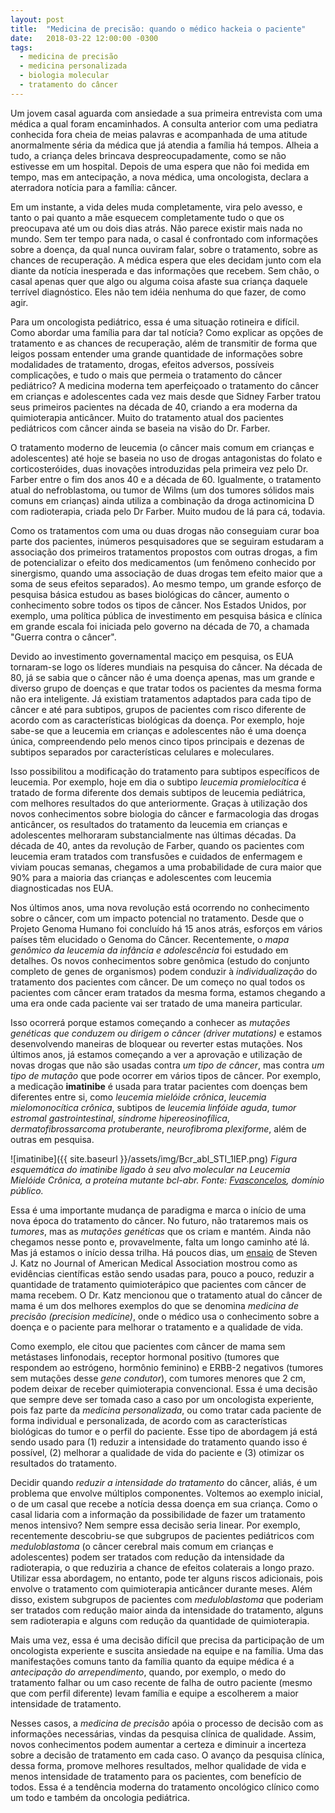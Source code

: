 ```yaml
---
layout: post
title:  "Medicina de precisão: quando o médico hackeia o paciente"
date:   2018-03-22 12:00:00 -0300
tags:
  - medicina de precisão
  - medicina personalizada
  - biologia molecular
  - tratamento do câncer
---
```


Um jovem casal aguarda com ansiedade a sua primeira entrevista com uma médica a qual foram encaminhados. A consulta anterior com uma pediatra conhecida fora cheia de meias palavras e acompanhada de uma atitude anormalmente séria da médica que já atendia a família há tempos. Alheia a tudo, a criança deles brincava despreocupadamente, como se não estivesse em um hospital. Depois de uma espera que não foi medida em tempo, mas em antecipação, a nova médica, uma oncologista, declara a aterradora notícia para a família: câncer.
<!--more-->

Em um instante, a vida deles muda completamente, vira pelo avesso, e tanto o pai quanto a mãe esquecem completamente tudo o que os preocupava até um ou dois dias atrás. Não parece existir mais nada no mundo. Sem ter tempo para nada, o casal é confrontado com informações sobre a doença, da qual nunca ouviram falar, sobre o tratamento, sobre as chances de recuperação. A médica espera que eles decidam junto com ela diante da notícia inesperada e das informações que recebem. Sem chão, o casal apenas quer que algo ou alguma coisa afaste sua criança daquele terrível diagnóstico. Eles não tem idéia nenhuma do que fazer, de como agir.

Para um oncologista pediátrico, essa é uma situação rotineira e difícil. Como abordar uma família para dar tal notícia? Como explicar as opções de tratamento e as chances de recuperação, além de transmitir de forma que leigos possam entender uma grande quantidade de informações sobre modalidades de tratamento, drogas, efeitos adversos, possíveis complicações, e tudo o mais que permeia o tratamento do câncer pediátrico? A medicina moderna tem aperfeiçoado o tratamento do câncer em crianças e adolescentes cada vez mais desde que Sidney Farber tratou seus primeiros pacientes na década de 40, criando a era moderna da quimioterapia anticâncer. Muito do tratamento atual dos pacientes pediátricos com câncer ainda se baseia na visão do Dr. Farber.

O tratamento moderno de leucemia (o câncer mais comum em crianças e adolescentes) até hoje se baseia no uso de drogas antagonistas do folato e corticosteróides, duas inovações introduzidas pela primeira vez pelo Dr. Farber entre o fim dos anos 40 e a década de 60. Igualmente, o tratamento atual do nefroblastoma, ou tumor de Wilms (um dos tumores sólidos mais comuns em crianças) ainda utiliza a combinação da droga actinomicina D com radioterapia, criada pelo Dr Farber. Muito mudou de lá para cá, todavia.

Como os tratamentos com uma ou duas drogas não conseguiam curar boa parte dos pacientes, inúmeros pesquisadores que se seguiram estudaram a associação dos primeiros tratamentos propostos com outras drogas, a fim de potencializar o efeito dos medicamentos (um fenômeno conhecido por sinergismo, quando uma associação de duas drogas tem efeito maior que a soma de seus efeitos separados). Ao mesmo tempo, um grande esforço de pesquisa básica estudou as bases biológicas do câncer, aumento o conhecimento sobre todos os tipos de câncer. Nos Estados Unidos, por exemplo, uma política pública de investimento em pesquisa básica e clínica em grande escala foi iniciada pelo governo na década de 70, a chamada "Guerra contra o câncer".

Devido ao investimento governamental maciço em pesquisa, os EUA tornaram-se logo os líderes mundiais na pesquisa do câncer. Na década de 80, já se sabia que o câncer não é uma doença apenas, mas um grande e diverso grupo de doenças e que tratar todos os pacientes da mesma forma não era inteligente. Já existiam tratamentos adaptados para cada tipo de câncer e até para subtipos, grupos de pacientes com risco diferente de acordo com as características biológicas da doença. Por exemplo, hoje sabe-se que a leucemia em crianças e adolescentes não é uma doença única, compreendendo pelo menos cinco tipos principais e dezenas de subtipos separados por características celulares e moleculares.

Isso possibilitou a modificação do tratamento para subtipos específicos de leucemia. Por exemplo, hoje em dia o subtipo _leucemia promielocítica_ é tratado de forma diferente dos demais subtipos de leucemia pediátrica, com melhores resultados do que anteriormente. Graças à utilização dos novos conhecimentos sobre biologia do câncer e farmacologia das drogas anticâncer, os resultados do tratamento da leucemia em crianças e adolescentes melhoraram substancialmente nas últimas décadas. Da década de 40, antes da revolução de Farber, quando os pacientes com leucemia eram tratados com transfusões e cuidados de enfermagem e viviam poucas semanas, chegamos a uma probabilidade de cura maior que 90% para a maioria das crianças e adolescentes com leucemia diagnosticadas nos EUA.

Nos últimos anos, uma nova revolução está ocorrendo no conhecimento sobre o câncer, com um impacto potencial no tratamento. Desde que o Projeto Genoma Humano foi concluído há 15 anos atrás, esforços em vários países têm elucidado o Genoma do Câncer. Recentemente, o _mapa genômico da leucemia da infância e adolescência_ foi estudado em detalhes. Os novos conhecimentos sobre genômica (estudo do conjunto completo de genes de organismos) podem conduzir à _individualização_ do tratamento dos pacientes com câncer. De um começo no qual todos os pacientes com câncer eram tratados da mesma forma, estamos chegando a uma era onde cada paciente vai ser tratado de uma maneira particular.

Isso ocorrerá porque estamos começando a conhecer as _mutações genéticas que conduzem ou dirigem o câncer (driver mutations)_ e estamos desenvolvendo maneiras de bloquear ou reverter estas mutações. Nos últimos anos, já estamos começando a ver a aprovação e utilização de novas drogas que não são usadas contra _um tipo de câncer_, mas contra _um tipo de mutação_ que pode ocorrer em vários tipos de câncer. Por exemplo, a medicação **imatinibe** é usada para tratar pacientes com doenças bem diferentes entre si, como _leucemia mielóide crônica_, _leucemia mielomonocítica crônica_, subtipos de _leucemia linfóide aguda_, _tumor estromal gastrointestinal_, _síndrome hipereosinofílica_, _dermatofibrossarcoma protuberante_, _neurofibroma plexiforme_, além de outras em pesquisa.

![imatinibe]({{ site.baseurl }}/assets/img/Bcr_abl_STI_1IEP.png)
*Figura esquemática do imatinibe ligado à seu alvo molecular na Leucemia Mielóide Crônica, a proteína mutante bcl-abr. Fonte: [Fvasconcelos](https://commons.wikimedia.org/wiki/User:Fvasconcellos), domínio público.*

Essa é uma importante mudança de paradigma e marca o início de uma nova época do tratamento do câncer. No futuro, não trataremos mais os _tumores_, mas as _mutações genéticas_ que os criam e mantém. Ainda não chegamos nesse ponto e, provavelmente, falta um longo caminho até lá. Mas já estamos o início dessa trilha. Há poucos dias, um [ensaio][precision] de Steven J. Katz no Journal of American Medical Association mostrou como as evidências científicas estão sendo usadas para, pouco a pouco, reduzir a quantidade de tratamento quimioterápico que pacientes com câncer de mama recebem. O Dr. Katz mencionou que o tratamento atual do câncer de mama é um dos melhores exemplos do que se denomina _medicina de precisão (precision medicine)_, onde o médico usa o conhecimento sobre a doença e o paciente para melhorar o tratamento e a qualidade de vida.

Como exemplo, ele citou que pacientes com câncer de mama sem metástases linfonodais, receptor hormonal positivo (tumores que respondem ao estrógeno, hormônio feminino) e ERBB-2 negativos (tumores sem mutações desse _gene condutor_), com tumores menores que 2 cm, podem deixar de receber quimioterapia convencional. Essa é uma decisão que sempre deve ser tomada caso a caso por um oncologista experiente, pois faz parte da _medicina personalizada_, ou como tratar cada paciente de forma individual e personalizada, de acordo com as características biológicas do tumor e o perfil do paciente. Esse tipo de abordagem já está sendo usado para (1) reduzir a intensidade do tratamento quando isso é possível, (2) melhorar a qualidade de vida do paciente e (3) otimizar os resultados do tratamento.

Decidir quando _reduzir a intensidade do tratamento_ do câncer, aliás, é um problema que envolve múltiplos componentes. Voltemos ao exemplo inicial, o de um casal que recebe a notícia dessa doença em sua criança. Como o casal lidaria com a informação da possibilidade de fazer um tratamento menos intensivo? Nem sempre essa decisão seria linear. Por exemplo, recentemente descobriu-se que subgrupos de pacientes pediátricos com _meduloblastoma_ (o câncer cerebral mais comum em crianças e adolescentes) podem ser tratados com redução da intensidade da radioterapia, o que reduziria a chance de efeitos colaterais a longo prazo. Utilizar essa abordagem, no entanto, pode ter alguns riscos adicionais, pois envolve o tratamento com quimioterapia anticâncer durante meses. Além disso, existem subgrupos de pacientes com _meduloblastoma_ que poderiam ser tratados com redução maior ainda da intensidade do tratamento, alguns sem radioterapia e alguns com redução da quantidade de quimioterapia.

Mais uma vez, essa é uma decisão difícil que precisa da participação de um oncologista experiente e suscita ansiedade na equipe e na família. Uma das manifestações comuns tanto da família quanto da equipe médica é a _antecipação do arrependimento_, quando, por exemplo, o medo do tratamento falhar ou um caso recente de falha de outro paciente (mesmo que com perfil diferente) levam família e equipe a escolherem a maior intensidade de tratamento.

Nesses casos, a _medicina de precisão_ apóia o processo de decisão com as informações necessárias, vindas da pesquisa clínica de qualidade. Assim, novos conhecimentos podem aumentar a certeza e diminuir a incerteza sobre a decisão de tratamento em cada caso. O avanço da pesquisa clínica, dessa forma, promove melhores resultados, melhor qualidade de vida e menos intensidade de tratamento para os pacientes, com benefício de todos. Essa é a tendência moderna do tratamento oncológico clínico como um todo e também da oncologia pediátrica.

[precision]: https://jamanetwork.com/journals/jama/article-abstract/2673741?utm_source=silverchair&utm_medium=email&utm_campaign=article_alert&utm_term=alsomay&utm_content=olf-sidebar&redirect=true
